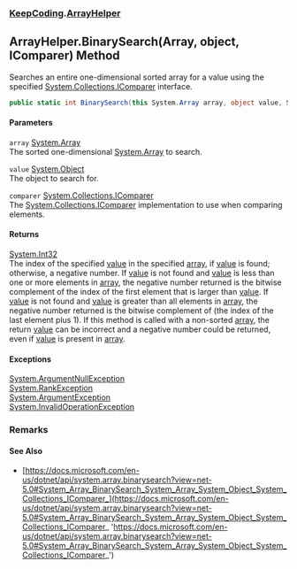 ### [KeepCoding](KeepCoding.md 'KeepCoding').[ArrayHelper](KeepCoding_ArrayHelper.md 'KeepCoding.ArrayHelper')
## ArrayHelper.BinarySearch(Array, object, IComparer) Method
Searches an entire one-dimensional sorted array for a value using the specified [System.Collections.IComparer](https://docs.microsoft.com/en-us/dotnet/api/System.Collections.IComparer 'System.Collections.IComparer') interface.  
```csharp
public static int BinarySearch(this System.Array array, object value, System.Collections.IComparer comparer);
```
#### Parameters
<a name='KeepCoding_ArrayHelper_BinarySearch(System_Array_object_System_Collections_IComparer)_array'></a>
`array` [System.Array](https://docs.microsoft.com/en-us/dotnet/api/System.Array 'System.Array')  
The sorted one-dimensional [System.Array](https://docs.microsoft.com/en-us/dotnet/api/System.Array 'System.Array') to search.
  
<a name='KeepCoding_ArrayHelper_BinarySearch(System_Array_object_System_Collections_IComparer)_value'></a>
`value` [System.Object](https://docs.microsoft.com/en-us/dotnet/api/System.Object 'System.Object')  
The object to search for.
  
<a name='KeepCoding_ArrayHelper_BinarySearch(System_Array_object_System_Collections_IComparer)_comparer'></a>
`comparer` [System.Collections.IComparer](https://docs.microsoft.com/en-us/dotnet/api/System.Collections.IComparer 'System.Collections.IComparer')  
The [System.Collections.IComparer](https://docs.microsoft.com/en-us/dotnet/api/System.Collections.IComparer 'System.Collections.IComparer') implementation to use when comparing elements.
  
#### Returns
[System.Int32](https://docs.microsoft.com/en-us/dotnet/api/System.Int32 'System.Int32')  
The index of the specified [value](KeepCoding_ArrayHelper_BinarySearch(System_Array_object_System_Collections_IComparer).md#KeepCoding_ArrayHelper_BinarySearch(System_Array_object_System_Collections_IComparer)_value 'KeepCoding.ArrayHelper.BinarySearch(System.Array, object, System.Collections.IComparer).value') in the specified [array](KeepCoding_ArrayHelper_BinarySearch(System_Array_object_System_Collections_IComparer).md#KeepCoding_ArrayHelper_BinarySearch(System_Array_object_System_Collections_IComparer)_array 'KeepCoding.ArrayHelper.BinarySearch(System.Array, object, System.Collections.IComparer).array'), if [value](KeepCoding_ArrayHelper_BinarySearch(System_Array_object_System_Collections_IComparer).md#KeepCoding_ArrayHelper_BinarySearch(System_Array_object_System_Collections_IComparer)_value 'KeepCoding.ArrayHelper.BinarySearch(System.Array, object, System.Collections.IComparer).value') is found; otherwise, a negative number. If [value](KeepCoding_ArrayHelper_BinarySearch(System_Array_object_System_Collections_IComparer).md#KeepCoding_ArrayHelper_BinarySearch(System_Array_object_System_Collections_IComparer)_value 'KeepCoding.ArrayHelper.BinarySearch(System.Array, object, System.Collections.IComparer).value') is not found and [value](KeepCoding_ArrayHelper_BinarySearch(System_Array_object_System_Collections_IComparer).md#KeepCoding_ArrayHelper_BinarySearch(System_Array_object_System_Collections_IComparer)_value 'KeepCoding.ArrayHelper.BinarySearch(System.Array, object, System.Collections.IComparer).value') is less than one or more elements in [array](KeepCoding_ArrayHelper_BinarySearch(System_Array_object_System_Collections_IComparer).md#KeepCoding_ArrayHelper_BinarySearch(System_Array_object_System_Collections_IComparer)_array 'KeepCoding.ArrayHelper.BinarySearch(System.Array, object, System.Collections.IComparer).array'), the negative number returned is the bitwise complement of the index of the first element that is larger than [value](KeepCoding_ArrayHelper_BinarySearch(System_Array_object_System_Collections_IComparer).md#KeepCoding_ArrayHelper_BinarySearch(System_Array_object_System_Collections_IComparer)_value 'KeepCoding.ArrayHelper.BinarySearch(System.Array, object, System.Collections.IComparer).value'). If [value](KeepCoding_ArrayHelper_BinarySearch(System_Array_object_System_Collections_IComparer).md#KeepCoding_ArrayHelper_BinarySearch(System_Array_object_System_Collections_IComparer)_value 'KeepCoding.ArrayHelper.BinarySearch(System.Array, object, System.Collections.IComparer).value') is not found and [value](KeepCoding_ArrayHelper_BinarySearch(System_Array_object_System_Collections_IComparer).md#KeepCoding_ArrayHelper_BinarySearch(System_Array_object_System_Collections_IComparer)_value 'KeepCoding.ArrayHelper.BinarySearch(System.Array, object, System.Collections.IComparer).value') is greater than all elements in [array](KeepCoding_ArrayHelper_BinarySearch(System_Array_object_System_Collections_IComparer).md#KeepCoding_ArrayHelper_BinarySearch(System_Array_object_System_Collections_IComparer)_array 'KeepCoding.ArrayHelper.BinarySearch(System.Array, object, System.Collections.IComparer).array'), the negative number returned is the bitwise complement of (the index of the last element plus 1). If this method is called with a non-sorted [array](KeepCoding_ArrayHelper_BinarySearch(System_Array_object_System_Collections_IComparer).md#KeepCoding_ArrayHelper_BinarySearch(System_Array_object_System_Collections_IComparer)_array 'KeepCoding.ArrayHelper.BinarySearch(System.Array, object, System.Collections.IComparer).array'), the return [value](KeepCoding_ArrayHelper_BinarySearch(System_Array_object_System_Collections_IComparer).md#KeepCoding_ArrayHelper_BinarySearch(System_Array_object_System_Collections_IComparer)_value 'KeepCoding.ArrayHelper.BinarySearch(System.Array, object, System.Collections.IComparer).value') can be incorrect and a negative number could be returned, even if [value](KeepCoding_ArrayHelper_BinarySearch(System_Array_object_System_Collections_IComparer).md#KeepCoding_ArrayHelper_BinarySearch(System_Array_object_System_Collections_IComparer)_value 'KeepCoding.ArrayHelper.BinarySearch(System.Array, object, System.Collections.IComparer).value') is present in [array](KeepCoding_ArrayHelper_BinarySearch(System_Array_object_System_Collections_IComparer).md#KeepCoding_ArrayHelper_BinarySearch(System_Array_object_System_Collections_IComparer)_array 'KeepCoding.ArrayHelper.BinarySearch(System.Array, object, System.Collections.IComparer).array').
#### Exceptions
[System.ArgumentNullException](https://docs.microsoft.com/en-us/dotnet/api/System.ArgumentNullException 'System.ArgumentNullException')  
[System.RankException](https://docs.microsoft.com/en-us/dotnet/api/System.RankException 'System.RankException')  
[System.ArgumentException](https://docs.microsoft.com/en-us/dotnet/api/System.ArgumentException 'System.ArgumentException')  
[System.InvalidOperationException](https://docs.microsoft.com/en-us/dotnet/api/System.InvalidOperationException 'System.InvalidOperationException')  
### Remarks
#### See Also
- [https://docs.microsoft.com/en-us/dotnet/api/system.array.binarysearch?view=net-5.0#System_Array_BinarySearch_System_Array_System_Object_System_Collections_IComparer_](https://docs.microsoft.com/en-us/dotnet/api/system.array.binarysearch?view=net-5.0#System_Array_BinarySearch_System_Array_System_Object_System_Collections_IComparer_ 'https://docs.microsoft.com/en-us/dotnet/api/system.array.binarysearch?view=net-5.0#System_Array_BinarySearch_System_Array_System_Object_System_Collections_IComparer_')
